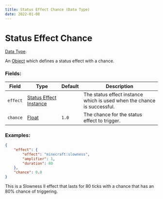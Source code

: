 ```yaml
---
title: Status Effect Chance (Data Type)
date: 2022-01-08
---
```

# Status Effect Chance

[Data Type](../data_types.md).

An [Object](https://origins.readthedocs.io/en/latest/types/data_types/object/) which defines a status effect with a chance.

### Fields:

Field  | Type | Default | Description
-------|------|---------|-------------
`effect` | [Status Effect Instance](https://origins.readthedocs.io/en/latest/types/data_types/status_effect_instance/) | | The status effect instance which is used when the chance is successful.
`chance` | [Float](https://origins.readthedocs.io/en/latest/types/data_types/float/) | `1.0` | The chance for the status effect to trigger.

### Examples:

```json
{
  	"effect": {
		"effect": "minecraft:slowness",
		"amplifier": 1,
		"duration": 80
	},
	"chance": 0.8
}
```

This is a Slowness II effect that lasts for 80 ticks with a chance that has an 80% chance of triggering.